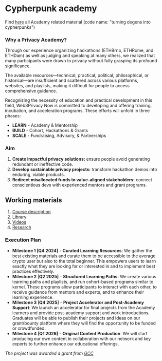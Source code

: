 # Cypherpunk academy

Find [here](https://cryptpad.fr/pad/#/2/pad/view/5MuVtRLsPPyvOUy+eF8zg5AKgjXkNiMV+nYLwmpYNVU/) all Academy related material (code name: "turning degens into cypherpunks")

### Why a Privacy Academy?

Through our experience organizing hackathons (ETHBrno, ETHRome, and ETHDam) as well as judging and speaking at many others, we realized that many participants were drawn to privacy without fully grasping its profound significance.

The available resources—technical, practical, political, philosophical, or historical—are insufficient and scattered across various platforms, websites, and playlists, making it difficult for people to access comprehensive guidance.

Recognizing the necessity of education and practical development in this field, Web3Privacy Now is committed to developing and offering training, incubation, and acceleration programs. These efforts will unfold in three phases:

- **LEARN** - Academy & Mentorship
- **BUILD** - Cohort, Hackathons & Grants
- **SCALE** - Fundraising, Advisory, & Partnerships

### Aim
1. **Create impactful privacy solutions:** ensure people avoid generating redundant or ineffective code.
2. **Develop sustainable privacy projects:** transform hackathon demos into enduring, viable products.
3. **Redirect misallocated funds to value-aligned stakeholders:** connect conscientious devs with experienced mentors and grant programs.

## Working materials

1. [Course description](https://github.com/web3privacy/cypherpunkacademy/blob/main/Course/Readme.md)
2. [Library](https://github.com/web3privacy/cypherpunkacademy/tree/main/Books)
3. [Videos](https://github.com/web3privacy/cypherpunkacademy/tree/main/Videos)
4. [Research](https://github.com/web3privacy/cypherpunkacademy/tree/main/Research)

### Execution Plan

- **Milestone 1 [Q4 2024]** - **Curated Learning Resources**: We gather the best existing materials and curate them to be accessible to the average crypto user but also to the total beginner. This empowers users to learn exactly what they are looking for or interested in and to implement best practices effectively.
- **Milestone 2 [Q2 2025]** - **Structured Learning Paths**: We create various learning paths and playlists, and run cohort-based programs similar to kernel. These programs allow participants to interact with each other, to receive guidance from mentors and experts, and to enhance their learning experience.
- **Milestone 3 [Q4 2025]** - **Project Accelerator and Post-Academy Support**: We launch an accelerator for final projects from the Academy learners and provide post-academy support and work introductions. Graduates will be able to publish their projects and ideas on our grant/bounty platform where they will find the opportunity to be funded or crowdfunded.
- **Milestone 4 [Q1 2026]** - **Original Content Production**: We will start producing our own content in collaboration with our network and key experts to further enhance our educational offerings.

_The project was awarded a grant from [GCC](https://x.com/GCCofCommons)_


